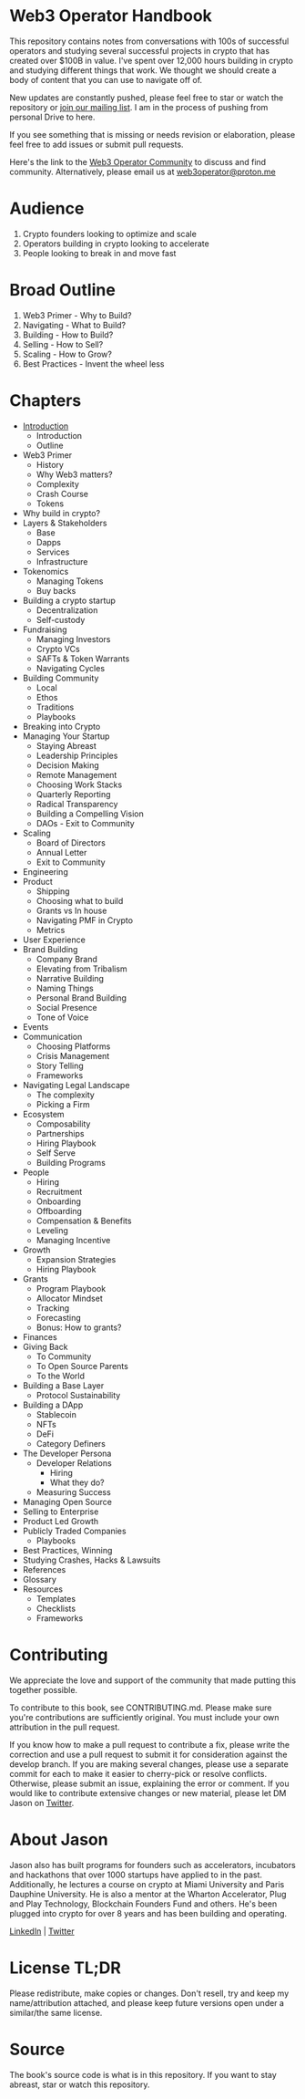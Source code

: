 # Web3 Operator Handbook
This repository contains notes from conversations with 100s of successful operators and studying several successful projects in crypto that has created over $100B in value. I've spent over 12,000 hours building in crypto and studying different things that work. We thought we should create a body of content that you can use to navigate off of.

New updates are constantly pushed, please feel free to star or watch the repository or [join our mailing list](https://forms.gle/CMyvDuE5Rc7avX7G6). I am in the process of pushing from personal Drive to here.

If you see something that is missing or needs revision or elaboration, please feel free to add issues or submit pull requests.

Here's the link to the [Web3 Operator Community](https://t.me/web3operator) to discuss and find community. Alternatively, please email us at web3operator@proton.me

# Audience
1. Crypto founders looking to optimize and scale
2. Operators building in crypto looking to accelerate
3. People looking to break in and move fast

# Broad Outline
1. Web3 Primer - Why to Build?
2. Navigating - What to Build?
3. Building - How to Build?
4. Selling - How to Sell?
5. Scaling - How to Grow?
6. Best Practices - Invent the wheel less

# Chapters
+ [Introduction](https://github.com/reachjason/Web3-Operator-Handbook/blob/main/ch01-introduction.md)
  + Introduction
  + Outline
+ Web3 Primer
  + History
  + Why Web3 matters?
  + Complexity
  + Crash Course
  + Tokens
+ Why build in crypto?
+ Layers & Stakeholders
  + Base
  + Dapps
  + Services
  + Infrastructure
+ Tokenomics
  + Managing Tokens
  + Buy backs
+ Building a crypto startup
  + Decentralization
  + Self-custody
+ Fundraising
  + Managing Investors
  + Crypto VCs
  + SAFTs & Token Warrants
  + Navigating Cycles
+ Building Community
  + Local
  + Ethos
  + Traditions
  + Playbooks
+ Breaking into Crypto
+ Managing Your Startup
  + Staying Abreast
  + Leadership Principles
  + Decision Making
  + Remote Management
  + Choosing Work Stacks
  + Quarterly Reporting
  + Radical Transparency
  + Building a Compelling Vision
  + DAOs - Exit to Community
+ Scaling
  + Board of Directors
  + Annual Letter
  + Exit to Community
+ Engineering
+ Product
  + Shipping
  + Choosing what to build
  + Grants vs In house
  + Navigating PMF in Crypto
  + Metrics
+ User Experience
+ Brand Building
  + Company Brand
  + Elevating from Tribalism
  + Narrative Building
  + Naming Things
  + Personal Brand Building
  + Social Presence
  + Tone of Voice
+ Events
+ Communication
  + Choosing Platforms
  + Crisis Management
  + Story Telling
  + Frameworks
+ Navigating Legal Landscape
  + The complexity
  + Picking a Firm
+ Ecosystem
  + Composability
  + Partnerships
  + Hiring Playbook
  + Self Serve
  + Building Programs
+ People
  + Hiring
  + Recruitment
  + Onboarding
  + Offboarding
  + Compensation & Benefits
  + Leveling
  + Managing Incentive
+ Growth
  + Expansion Strategies
  + Hiring Playbook
+ Grants
  + Program Playbook
  + Allocator Mindset
  + Tracking
  + Forecasting
  + Bonus: How to grants?
+ Finances
+ Giving Back
  + To Community
  + To Open Source Parents
  + To the World
+ Building a Base Layer
  + Protocol Sustainability
+ Building a DApp
  + Stablecoin
  + NFTs
  + DeFi
  + Category Definers
+ The Developer Persona
  + Developer Relations
    + Hiring
    + What they do?
  + Measuring Success
+ Managing Open Source
+ Selling to Enterprise  
+ Product Led Growth
+ Publicly Traded Companies
  + Playbooks
+ Best Practices, Winning
+ Studying Crashes, Hacks & Lawsuits
+ References
+ Glossary
+ Resources
  + Templates
  + Checklists
  + Frameworks

# Contributing
We appreciate the love and support of the community that made putting this together possible.

To contribute to this book, see CONTRIBUTING.md. Please make sure you're contributions are sufficiently original. You must include your own attribution in the pull request.

If you know how to make a pull request to contribute a fix, please write the correction and use a pull request to submit it for consideration against the develop branch. If you are making several changes, please use a separate commit for each to make it easier to cherry-pick or resolve conflicts. Otherwise, please submit an issue, explaining the error or comment. If you would like to contribute extensive changes or new material, please let DM Jason on [Twitter](https://twitter.com/JasonRogues).

# About Jason

Jason also has built programs for founders such as accelerators, incubators and hackathons that over 1000 startups have applied to in the past. Additionally, he lectures a course on crypto at Miami University and Paris Dauphine University. He is also a mentor at the Wharton Accelerator, Plug and Play Technology, Blockchain Founders Fund and others. He's been plugged into crypto for over 8 years and has been building and operating.

[LinkedIn](https://linkedin.com/in/jasonrrodrigues) | [Twitter](https://twitter.com/JasonRogues)

# License TL;DR
Please redistribute, make copies or changes. Don't resell, try and keep my name/attribution attached, and please keep future versions open under a similar/the same license.

# Source
The book's source code is what is in this repository. If you want to stay abreast, star or watch this repository.
